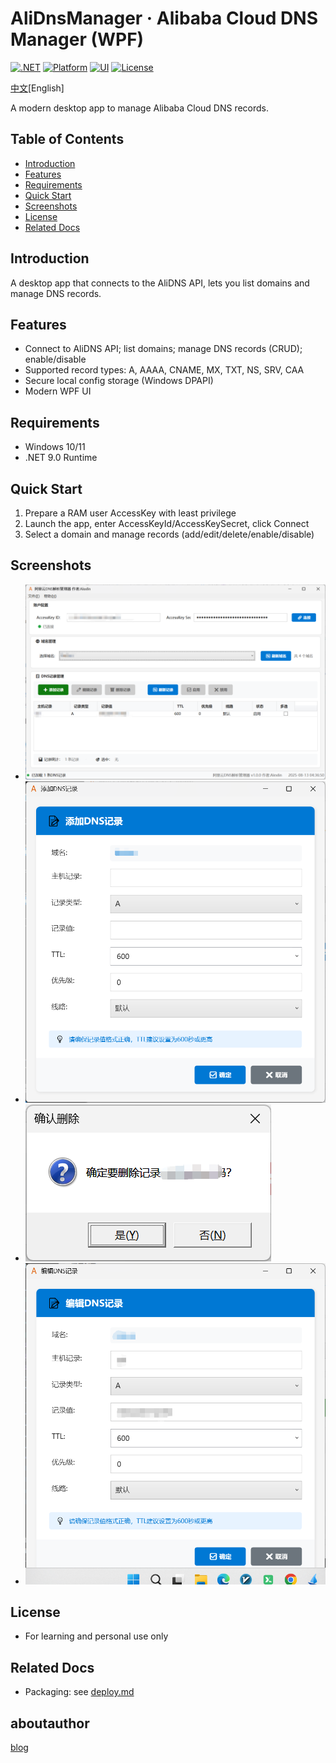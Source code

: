 # AliDnsManager · Alibaba Cloud DNS Manager (WPF)

[![.NET](https://img.shields.io/badge/.NET-9.0-blue)](https://dotnet.microsoft.com/)
[![Platform](https://img.shields.io/badge/Platform-Windows%2010%2F11-informational)](#)
[![UI](https://img.shields.io/badge/UI-WPF-7952B3)](#)
[![License](https://img.shields.io/badge/License-Custom-lightgrey)](#license)

[中文](./README.md)[English]

A modern desktop app to manage Alibaba Cloud DNS records.

## Table of Contents
- [Introduction](#introduction)
- [Features](#features)
- [Requirements](#requirements)
- [Quick Start](#quick-start)
- [Screenshots](#screenshots)
- [License](#license)
- [Related Docs](#related-docs)

## Introduction
A desktop app that connects to the AliDNS API, lets you list domains and manage DNS records.

## Features
- Connect to AliDNS API; list domains; manage DNS records (CRUD); enable/disable
- Supported record types: A, AAAA, CNAME, MX, TXT, NS, SRV, CAA
- Secure local config storage (Windows DPAPI)
- Modern WPF UI

## Requirements
- Windows 10/11
- .NET 9.0 Runtime

## Quick Start
1. Prepare a RAM user AccessKey with least privilege
2. Launch the app, enter AccessKeyId/AccessKeySecret, click Connect
3. Select a domain and manage records (add/edit/delete/enable/disable)

## Screenshots
- ![alt text](photo/main.png)
- ![alt text](photo/add.png)
- ![alt text](photo/delete.png)
- ![alt text](photo/edit.png)

## License
- For learning and personal use only

## Related Docs
- Packaging: see [deploy.md](./deploy.md)

## aboutauthor
 [blog](https://smlin0513.cn)